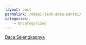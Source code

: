 ```yaml
---
layout: post
permalink: /mimpi-laut-atau-pantai/
categories:
    - Uncategorized
---
```


[Baca Selengkapnya](/02)